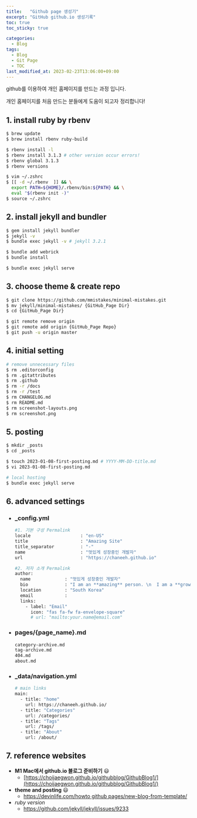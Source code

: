 ```yaml
---
title:   "Github page 생성기"
excerpt: "GitHub github.io 생성기록"
toc: true
toc_sticky: true

categories:
  - Blog
tags:
  - Blog
  - Git Page
  - TOC
last_modified_at: 2023-02-23T13:06:00+09:00
---
```


github를 이용하여 개인 홈페이지를 만드는 과정 입니다.

개인 홈페이지를 처음 만드는 분들에게 도움이 되고자 정리합니다!

## 1. install ruby by rbenv

```bash
$ brew update
$ brew install rbenv ruby-build

$ rbenv install -l
$ rbenv install 3.1.3 # other version occur errors!
$ rbenv global 3.1.3
$ rbenv versions

$ vim ~/.zshrc
$ [[ -d ~/.rbenv  ]] && \
  export PATH=${HOME}/.rbenv/bin:${PATH} && \
  eval "$(rbenv init -)"
$ source ~/.zshrc
```


## 2. install jekyll and bundler

```bash
$ gem install jekyll bundler
$ jekyll -v
$ bundle exec jekyll -v # jekyll 3.2.1

$ bundle add webrick
$ bundle install

$ bundle exec jekyll serve
```

## 3. choose theme & create repo

```bash
$ git clone https://github.com/mmistakes/minimal-mistakes.git
$ mv jekyll/minimal-mistakes/ {GitHub_Page Dir}
$ cd {GitHub_Page Dir}

$ git remote remove origin
$ git remote add origin {GitHub_Page Repo}
$ git push -u origin master
```

## 4. initial setting

```bash
# remove unnecessary files
$ rm .editorconfig
$ rm .gitattributes
$ rm .github
$ rm -r /docs
$ rm -r /test
$ rm CHANGELOG.md
$ rm README.md
$ rm screenshot-layouts.png
$ rm screenshot.png
```

## 5. posting

```bash
$ mkdir _posts
$ cd _posts

$ touch 2023-01-08-first-posting.md # YYYY-MM-DD-title.md
$ vi 2023-01-08-first-posting.md

# local hosting
$ bundle exec jekyll serve
```

## 6. advanced settings
   - ### _config.yml
    
        ```bash
        #1. 기본 구성 Permalink
        locale                   : "en-US"
        title                    : "Amazing Site"
        title_separator          : "-"
        name                     : "멋있게 성장중인 개발자"
        url                      : "https://chaneeh.github.io"

        #2. 저자 소개 Permalink
        author:
          name             : "멋있게 성장중인 개발자"
          bio              : "I am an **amazing** person. \n  I am a **growing** person."
          location         : "South Korea"
          email            :
          links:
            - label: "Email"
              icon: "fas fa-fw fa-envelope-square"
              # url: "mailto:your.name@email.com"
        ```

   - ### pages/{page_name}.md
    
        ```bash
        category-archive.md
        tag-archive.md
        404.md
        about.md
        ```

   - ### _data/navigation.yml

        ```bash            
        # main links
        main:
          - title: "home"
            url: https://chaneeh.github.io/
          - title: "Categories"
            url: /categories/
          - title: "Tags"
            url: /tags/
          - title: "About"
            url: /about/
        ```



## 7. reference websites

- **M1 Mac에서 github.io 블로그 준비하기** 😃
    - [https://choijaegwon.github.io/githubblog/GithubBlog1/](https://choijaegwon.github.io/githubblog/GithubBlog1/)
- **theme and posting** 😃
    - [https://devinlife.com/howto github pages/new-blog-from-template/](https://devinlife.com/howto%20github%20pages/new-blog-from-template/)
- *ruby version*
    - https://github.com/jekyll/jekyll/issues/9233